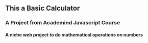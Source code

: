 ## This a Basic Calculator

### A Project from Academind Javascript Course

#### A niche web project to do mathematical operations on numbers
